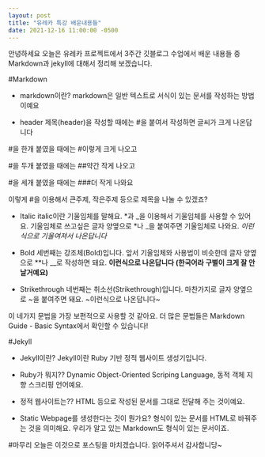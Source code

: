 ```yaml
---
layout: post
title: "유레카 특강 배운내용들"
date: 2021-12-16 11:00:00 -0500
---
```


안녕하세요
오늘은 유레카 프로젝트에서 3주간 깃블로그 수업에서 배운 내용들 중 Markdown과 jekyll에 대해서 정리해 보겠습니다.

#Markdown
- markdown이란?
 markdown은 일반 텍스트로 서식이 있는 문서를 작성하는 방법이예요
 
 
- header
 제목(header)을 작성할 때에는 #을 붙여서 작성하면 글씨가 크게 나온답니다
 
 #을 한개 붙였을 때에는
#이렇게 크게 나오고

 #을 두개 붙였을 때에는
##약간 작게 나오고

 #을 세개 붙였을 때에는
###더 작게 나와요

 이렇게 #을 이용해서 큰주제, 작은주제 등으로 제목을 나눌 수 있겠죠?
 
 
- Italic
 italic이란 기울임체를 말해요.
 *과 _을 이용해서 기울임체를 사용할 수 있어요.
 기울임체로 쓰고싶은 글자 양옆으로 *나 _을 붙여주면 기울임체로 나와요.
 *이런식으로 기울여져서 나온답니다*
 
 
- Bold
 세번째는 강조체(Bold)입니다.
 앞서 기울임체와 사용법이 비슷한데 글자 양옆으로 **나 __로 작성하면 돼요.
 **이런식으로 나온답니다 (한국어라 구별이 크게 잘 안날거예요)**
 

- Strikethrough
 네번째는 취소선(Strikethrough)입니다.
 마찬가지로 글자 양옆으로 ~을 붙여주면 돼요.
 ~이런식으로 나온답니다~
 

이 네가지 문법을 가장 보편적으로 사용할 것 같아요.
더 많은 문법들은 Markdown Guide - Basic Syntax에서 확인할 수 있습니다!



#Jekyll

- Jekyll이란?
 Jekyll이란 Ruby 기반 정적 웹사이트 생성기입니다.

- Ruby가 뭐지??
 Dynamic Object-Oriented Scriping Language, 동적 객체 지향 스크리핑 언어예요.
 
- 정적 웹사이트는??
 HTML 등으로 작성된 문서를 그대로 전달해 주는 것이예요.
 
- Static Webpage를 생성한다는 것이 뭔가요?
 형식이 있는 문서를 HTML로 바꿔주는 것을 의미해요.
 우리가 알고 있는 Markdown도 형식이 있는 문서이죠.
 
 
#마무리
 오늘은 이것으로 포스팅을 마치겠습니다.
 읽어주셔서 감사합니당~
